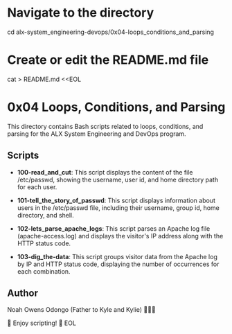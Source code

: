 # Navigate to the directory
cd alx-system_engineering-devops/0x04-loops_conditions_and_parsing

# Create or edit the README.md file
cat > README.md <<EOL
# 0x04 Loops, Conditions, and Parsing

This directory contains Bash scripts related to loops, conditions, and parsing for the ALX System Engineering and DevOps program.

## Scripts

- **100-read_and_cut**: This script displays the content of the file /etc/passwd, showing the username, user id, and home directory path for each user.

- **101-tell_the_story_of_passwd**: This script displays information about users in the /etc/passwd file, including their username, group id, home directory, and shell.

- **102-lets_parse_apache_logs**: This script parses an Apache log file (apache-access.log) and displays the visitor's IP address along with the HTTP status code.

- **103-dig_the-data**: This script groups visitor data from the Apache log by IP and HTTP status code, displaying the number of occurrences for each combination.

## Author

Noah Owens Odongo (Father to Kyle and Kylie) 👨‍👧‍👦

🚀 Enjoy scripting! 🚀
EOL
